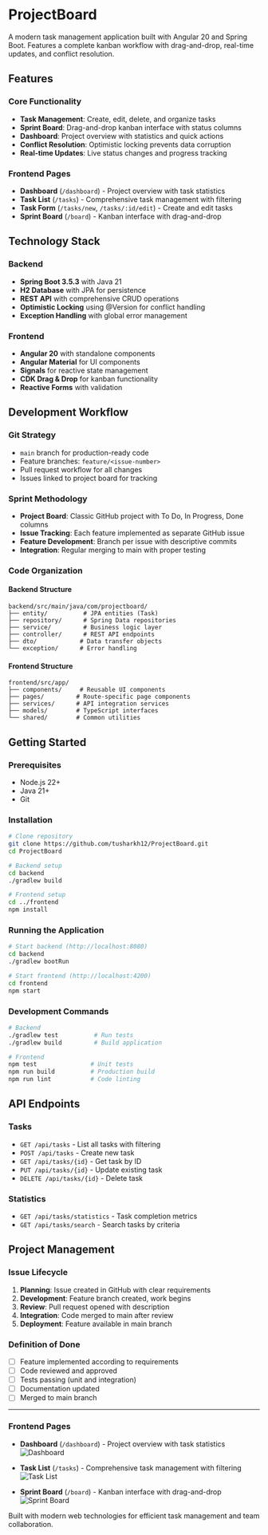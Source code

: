 # ProjectBoard

A modern task management application built with Angular 20 and Spring Boot. Features a complete kanban workflow with drag-and-drop, real-time updates, and conflict resolution.

## Features

### Core Functionality
- **Task Management**: Create, edit, delete, and organize tasks
- **Sprint Board**: Drag-and-drop kanban interface with status columns
- **Dashboard**: Project overview with statistics and quick actions
- **Conflict Resolution**: Optimistic locking prevents data corruption
- **Real-time Updates**: Live status changes and progress tracking

### Frontend Pages
- **Dashboard** (`/dashboard`) - Project overview with task statistics
- **Task List** (`/tasks`) - Comprehensive task management with filtering
- **Task Form** (`/tasks/new`, `/tasks/:id/edit`) - Create and edit tasks
- **Sprint Board** (`/board`) - Kanban interface with drag-and-drop

## Technology Stack

### Backend
- **Spring Boot 3.5.3** with Java 21
- **H2 Database** with JPA for persistence
- **REST API** with comprehensive CRUD operations
- **Optimistic Locking** using @Version for conflict handling
- **Exception Handling** with global error management

### Frontend
- **Angular 20** with standalone components
- **Angular Material** for UI components
- **Signals** for reactive state management
- **CDK Drag & Drop** for kanban functionality
- **Reactive Forms** with validation

## Development Workflow

### Git Strategy
- `main` branch for production-ready code
- Feature branches: `feature/<issue-number>`
- Pull request workflow for all changes
- Issues linked to project board for tracking

### Sprint Methodology
- **Project Board**: Classic GitHub project with To Do, In Progress, Done columns
- **Issue Tracking**: Each feature implemented as separate GitHub issue
- **Feature Development**: Branch per issue with descriptive commits
- **Integration**: Regular merging to main with proper testing

### Code Organization

#### Backend Structure
```
backend/src/main/java/com/projectboard/
├── entity/          # JPA entities (Task)
├── repository/      # Spring Data repositories  
├── service/         # Business logic layer
├── controller/      # REST API endpoints
├── dto/            # Data transfer objects
└── exception/      # Error handling
```

#### Frontend Structure
```
frontend/src/app/
├── components/     # Reusable UI components
├── pages/         # Route-specific page components
├── services/      # API integration services
├── models/        # TypeScript interfaces
└── shared/        # Common utilities
```

## Getting Started

### Prerequisites
- Node.js 22+
- Java 21+
- Git

### Installation
```bash
# Clone repository
git clone https://github.com/tusharkh12/ProjectBoard.git
cd ProjectBoard

# Backend setup
cd backend
./gradlew build

# Frontend setup  
cd ../frontend
npm install
```

### Running the Application
```bash
# Start backend (http://localhost:8080)
cd backend
./gradlew bootRun

# Start frontend (http://localhost:4200)
cd frontend  
npm start
```

### Development Commands
```bash
# Backend
./gradlew test          # Run tests
./gradlew build         # Build application

# Frontend
npm test               # Unit tests
npm run build          # Production build
npm run lint           # Code linting
```

## API Endpoints

### Tasks
- `GET /api/tasks` - List all tasks with filtering
- `POST /api/tasks` - Create new task
- `GET /api/tasks/{id}` - Get task by ID
- `PUT /api/tasks/{id}` - Update existing task
- `DELETE /api/tasks/{id}` - Delete task

### Statistics
- `GET /api/tasks/statistics` - Task completion metrics
- `GET /api/tasks/search` - Search tasks by criteria

## Project Management

### Issue Lifecycle
1. **Planning**: Issue created in GitHub with clear requirements
2. **Development**: Feature branch created, work begins
3. **Review**: Pull request opened with description
4. **Integration**: Code merged to main after review
5. **Deployment**: Feature available in main branch

### Definition of Done
- [ ] Feature implemented according to requirements
- [ ] Code reviewed and approved
- [ ] Tests passing (unit and integration)
- [ ] Documentation updated
- [ ] Merged to main branch

---

### Frontend Pages
- **Dashboard** (`/dashboard`) - Project overview with task statistics
  ![Dashboard](frontend/docs/screenshots/dashboard.png)

- **Task List** (`/tasks`) - Comprehensive task management with filtering
  ![Task List](frontend/docs/screenshots/tasks-list-view.png)

- **Sprint Board** (`/board`) - Kanban interface with drag-and-drop
  ![Sprint Board](frontend/docs/screenshots/sprint-board.png)

Built with modern web technologies for efficient task management and team collaboration.